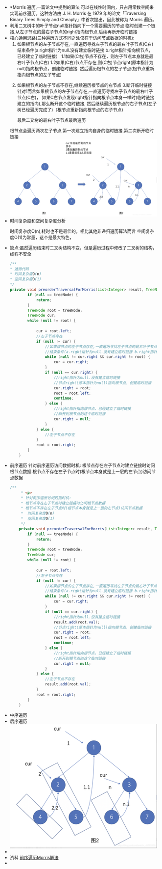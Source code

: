 - *Morris 遍历,一篇论文中提到的算法
  可以在线性时间内，只占用常数空间来实现前序遍历。这种方法由 J. H. Morris 在 1979 年的论文「Traversing Binary Trees Simply and Cheaply」中首次提出，因此被称为 Morris 遍历。
- 利用二叉树中的叶子节点null指针指向下一个需要遍历的节点
        临时创建一个链接,从左子节点的最右子节点的right指向根节点,后续再断开临时链接
- 核心通用思路(三种遍历方式不同之处仅在于访问节点数据的时机):
  1. 如果根节点的左子节点存在,一直遍历寻找左子节点的最右叶子节点(C右)
     结束条件(a.right指针为null.没有建立临时链接 b.right指针指向根节点，已经建立了临时链接）
        1.1如果(C右)节点不存在，则左子节点本身就是最右叶子节点(C右)
        1.2如果(C右)节点不存在,则(C右)节点right(原本指针为null)指向根节点，创建临时链接.
        然后遍历根节点的左子节点(根节点重新指向根节点的左子节点)
        <p>
  2. 如果根节点的左子节点不存在,继续遍历根节点的右节点
  3.断开临时链接
        针对1而言如果根节点的左子节点存在,一直遍历寻找左子节点的最右叶子节点(C右)，
        如果C右节点发现right指针指向根节点本身一样时(临时链接建立的指向),那么断开这个临时链接,
        然后继续遍历根节点的右子节点(左子树已经遍历完成了)（根节点重新指向根节点的右子节点)
        <p>
        最后二叉树的最右叶子节点最后遍历
        <p>
  根节点会遍历两次左子节点,第一次建立指向自身的临时链接,第二次断开临时链接
  ![Morris遍历分析图](../assets/截屏2022-05-25_下午6.41.46_1653480475956_0.png)
- 时间复杂度和空间复杂度分析
        <p>
        时间复杂度O(n),耗时也不是最佳的，相比其他非递归遍历算法而言
        空间复杂度O(1)为常量，这个是最大特色，
- 缺点:虽然遍历结束时二叉树结构不变，但是遍历过程中修改了二叉树的结构，线程不安全
  ```java
  /**
  * 通用代码
  * 时间复杂度O(n)
  * 空间复杂度O(1)
  */
  private void preorderTraversalForMorris(List<Integer> result, TreeNode treeNode) {
          if (null == treeNode) {
              return;
          }
          TreeNode root = treeNode;
          TreeNode cur;
          while (null != root) {
  
              cur = root.left;
              //左子节点存在
              if (null != cur) {
                  //如果根节点的左子节点存在,一直遍历寻找左子节点的最右叶子节点(C右)
                  //结束条件(a.right指针为null.没有建立临时链接 b.right指针指向根节点，已经建立了临时链接）
                  while (null != cur.right && cur.right != root) {
                      cur = cur.right;
                  }
                  if (null == cur.right) {
                      //right指针为null.没有建立临时链接
                      //节点right(原本指针为null)指向根节点，创建临时链接
                      cur.right = root;
                      root = root.left;
                      continue;
                  } else {
                      //right指针指向根节点，已经建立了临时链接
                      //断开到根节点的这个临时链接
                      cur.right = null;
                  }
              } else {
                  //左子节点不存在
              }
              root = root.right;
          }
      }
  ```
- 前序遍历
  针对前序遍历访问数据时机:
        根节点存在左子节点时建立链接时访问根节点数据
        根节点不存在左子节点时(根节点本身就是上一层的左节点)访问节点数据
  ```java
  /**
       * <p>
       * 针对前序遍历访问数据时机:
       * 根节点存在左子节点时建立链接时访问根节点数据
       * 根节点不存在左子节点时(根节点本身就是上一层的左节点)访问节点数据
       *  时间复杂度O(n)
       *  空间复杂度O(1)
       */
      private void preorderTraversalForMorris(List<Integer> result, TreeNode treeNode) {
          if (null == treeNode) {
              return;
          }
          TreeNode root = treeNode;
          TreeNode cur;
          while (null != root) {
              
              cur = root.left;
              //左子节点存在
              if (null != cur) {
                  //如果根节点的左子节点存在,一直遍历寻找左子节点的最右叶子节点(C右)
                  //结束条件(a.right指针为null.没有建立临时链接 b.right指针指向根节点，已经建立了临时链接）
                  while (null != cur.right && cur.right != root) {
                      cur = cur.right;
                  }
                  if (null == cur.right) {
                      //right指针为null.没有建立临时链接
                      result.add(root.val);
                      //节点right(原本指针为null)指向根节点，创建临时链接
                      cur.right = root;
                      root = root.left;
                      continue;
                  } else {
                      //right指针指向根节点，已经建立了临时链接
                      //断开到根节点的这个临时链接
                      cur.right = null;
                  }
              } else {
                  //左子节点不存在
                  result.add(root.val);
              }
              root = root.right;
          }
      }
  ```
- 中序遍历
- 后序遍历
  ![Morris算法后续遍历访问数据时机.png](../assets/截屏2022-05-25_下午8.44.58_1653482808613_0.png)
-
- 资料
  [前序遍历Morris解法](https://leetcode.cn/problems/binary-tree-preorder-traversal/solution/leetcodesuan-fa-xiu-lian-dong-hua-yan-shi-xbian-2/)
-